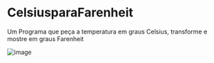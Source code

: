 # CelsiusparaFarenheit
Um Programa que peça a temperatura em graus Celsius, transforme e mostre em graus Farenheit

![image](https://user-images.githubusercontent.com/105546921/222287821-d728f5c6-3950-4f13-b3f3-12a7d7cc8dd5.png)
